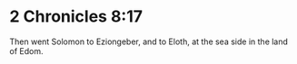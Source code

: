 # 2 Chronicles 8:17

Then went Solomon to Eziongeber, and to Eloth, at the sea side in the land of Edom.